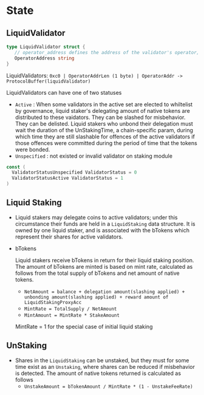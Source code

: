 <!-- order: 2 -->

# State

## LiquidValidator

```go
type LiquidValidator struct {
   // operator_address defines the address of the validator's operator; bech encoded in JSON.
   OperatorAddress string 
}
```

LiquidValidators: `0xc0 | OperatorAddrLen (1 byte) | OperatorAddr -> ProtocolBuffer(liquidValidator)`

LiquidValidators can have one of two statuses

- `Active` : When some validators in the active set are elected to whiltelist by governance, liquid staker's delegating amount of native tokens are distributed to these vaidators. They can be slashed for misbehavior. They can be delisted. Liquid stakers who unbond their delegation must wait the duration of the UnStakingTime, a chain-specific param, during which time they are still slashable for offences of the active validators if those offences were committed during the period of time that the tokens were bonded.
- `Unspecified` : not existed or invalid validator on staking module

```go
const (
  ValidatorStatusUnspecified ValidatorStatus = 0
  ValidatorStatusActive ValidatorStatus = 1
)
```

## Liquid Staking

- Liquid stakers may delegate coins to active validators; under this circumstance their funds are held in a `LiquidStaking` data structure. It is owned by one liquid staker, and is associated with the bTokens which represent their shares for active validators.
- bTokens

  Liquid stakers receive bTokens in return for their liquid staking position. The amount of bTokens are minted is based on mint rate, calculated as follows from the total supply of bTokens and net amount of native tokens.
    - `NetAmount = balance + delegation amount(slashing applied) + unbonding amount(slashing applied) + reward amount of LiquidStakingProxyAcc`
    - `MintRate = TotalSupply / NetAmount`
    - `MintAmount = MintRate * StakeAmount`

  MintRate = 1 for the special case of initial liquid staking


## UnStaking

- Shares in the `LiquidStaking` can be unstaked, but they must for some time exist as an `Unstaking`, where shares can be reduced if misbehavior is detected. The amount of native tokens returned is calculated as follows
    - `UnstakeAmount = bTokenAmount / MintRate * (1 - UnstakeFeeRate)`